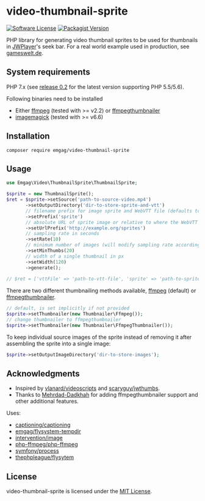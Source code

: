 # video-thumbnail-sprite

[![Software License](https://img.shields.io/badge/license-MIT-brightgreen.svg?style=flat-square)](LICENSE)
[![Packagist Version](https://img.shields.io/packagist/v/emgag/video-thumbnail-sprite.svg?style=flat-square)](https://packagist.org/packages/emgag/video-thumbnail-sprite)

PHP library for generating video thumbnail sprites to be used for thumbnails in [JWPlayer](https://support.jwplayer.com/customer/portal/articles/1407439-adding-preview-thumbnails)'s seek bar. For a real world example used in production, see [gameswelt.de](http://www.gameswelt.de/the-witcher-3-wild-hunt/test/multipler-rollenspielorgasmus,238958).

## System requirements

PHP 7.x (see [release 0.2](https://github.com/emgag/video-thumbnail-sprite/tree/v0.2) for the latest version supporting PHP 5.5/5.6).

Following binaries need to be installed

* Either [ffmpeg](http://www.ffmpeg.org/download.html) (tested with >= v2.2) or [ffmpegthumbnailer](https://github.com/dirkvdb/ffmpegthumbnailer)
* [imagemagick](http://www.imagemagick.org/script/binary-releases.php) (tested with >= v6.6)

## Installation

```
composer require emgag/video-thumbnail-sprite
```

## Usage


```PHP
use Emgag\Video\ThumbnailSprite\ThumbnailSprite;

$sprite = new ThumbnailSprite();
$ret = $sprite->setSource('path-to-source-video.mp4')
       ->setOutputDirectory('dir-to-store-sprite-and-vtt')
       // filename prefix for image sprite and WebVTT file (defaults to "sprite", resulting in "sprite.jpg" and "sprite.vtt")
       ->setPrefix('sprite') 
       // absolute URL of sprite image or relative to where the WebVTT file is stored
       ->setUrlPrefix('http://example.org/sprites')
       // sampling rate in seconds 
       ->setRate(10) 
       // minimum number of images (will modify sampling rate accordingly if it would result in fewer images than this)
       ->setMinThumbs(20)
       // width of a single thumbnail in px 
       ->setWidth(120) 
       ->generate();
       
// $ret = ['vttFile' => 'path-to-vtt-file', 'sprite' => 'path-to-sprite-file'] 
```

There are two different thumbnailing methods available, [ffmpeg](http://www.ffmpeg.org/download.html) (default) or [ffmpegthumbnailer](https://github.com/dirkvdb/ffmpegthumbnailer). 

```PHP
// default, is set implicitly if not provided
$sprite->setThumbnailer(new Thumbnailer\Ffmpeg());
// change thumbnailer to ffmpegthumbnailer
$sprite->setThumbnailer(new Thumbnailer\FfmpegThumbnailer());
```

To keep individual source images of the sprite instead of removing it after assembling the sprite into a single image: 

```PHP
$sprite->setOutputImageDirectory('dir-to-store-images');
```

## Acknowledgments

* Inspired by [vlanard/videoscripts](https://github.com/vlanard/videoscripts) and [scaryguy/jwthumbs](https://github.com/scaryguy/jwthumbs).
* Thanks to [Mehrdad-Dadkhah](https://github.com/Mehrdad-Dadkhah) for adding ffmpegthumbnailer support and other additional features.

Uses:

* [captioning/captioning](https://github.com/captioning/captioning)
* [emgag/flysystem-tempdir](https://github.com/emgag/flysystem-tempdir)
* [intervention/image](https://github.com/Intervention/image)
* [php-ffmpeg/php-ffmpeg](https://github.com/PHP-FFMpeg/PHP-FFMpeg)
* [symfony/process](https://github.com/symfony/Process)
* [thephpleague/flysytem](https://github.com/thephpleague/flysystem)

## License

video-thumbnail-sprite is licensed under the [MIT License](http://opensource.org/licenses/MIT).
